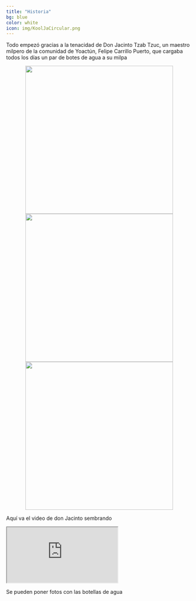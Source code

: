```yaml
---
title: "Historia"
bg: blue
color: white
icon: img/KoolJaCircular.png
---
```


Todo empezó gracias a la tenacidad de Don Jacinto Tzab Tzuc, un maestro milpero de la comunidad de Yoactún, Felipe Carrillo Puerto, que cargaba todos los días un par de botes de agua a su milpa

<div style="text-align: center">

<a>
   <img class="" alt="" src="{{ site.baseurl }}/img/DonJasCargando.jpg" style="height: 400px;">
</a>

<a>
   <img class="" alt="" src="{{ site.baseurl }}/img/DonJasCargando.jpg" style="height: 400px;">
</a>

<a>
   <img class="" alt="" src="{{ site.baseurl }}/img/DonJasAgua.jpeg" style="height: 400px;">
</a>

</div>

Aquí va el video de don Jacinto sembrando
<div class="icontain">
  <iframe src="https://www.youtube.com/embed/jC94S9MTl1Y" allow="accelerometer; autoplay" allowfullscreen></iframe>
</div>

Se pueden poner fotos con las botellas de agua



